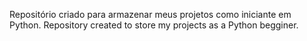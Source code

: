 Repositório criado para armazenar meus projetos como iniciante em Python.
Repository created to store my projects as a Python begginer.
